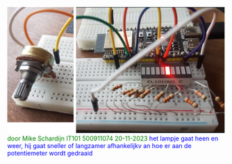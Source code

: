 <img src="image.png">


<font color="green">  
door Mike Schardijn IT101 500911074 20-11-2023
</font>

<font color="blue">
het lampje gaat heen en weer,
hij gaat sneller of langzamer afhankelijkv an hoe er aan de potentiemeter wordt gedraaid
</font>